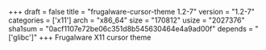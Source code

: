 +++
draft = false
title = "frugalware-cursor-theme 1.2-7"
version = "1.2-7"
categories = ['x11']
arch = "x86_64"
size = "170812"
usize = "2027376"
sha1sum = "0acf1107e72be06c351d8b545630464e4a9ad00f"
depends = "['glibc']"
+++
Frugalware X11 cursor theme